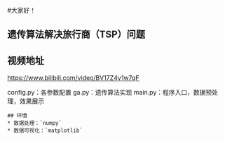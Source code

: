 #大家好！





## 遗传算法解决旅行商（TSP）问题
## 视频地址
<https://www.bilibili.com/video/BV17Z4y1w7qF>

config.py：各参数配置
ga.py：遗传算法实现
main.py：程序入口，数据预处理，效果展示
```
## 环境
* 数据处理：`numpy`
* 数据可视化：`matplotlib`
